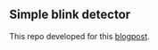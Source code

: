## Simple blink detector

This repo developed for this [blogpost](https://medium.com/@iaswnparaskev/a-simple-blink-detector-using-a-small-convolutional-neural-network-with-python-ba8171ae0e0b). 

